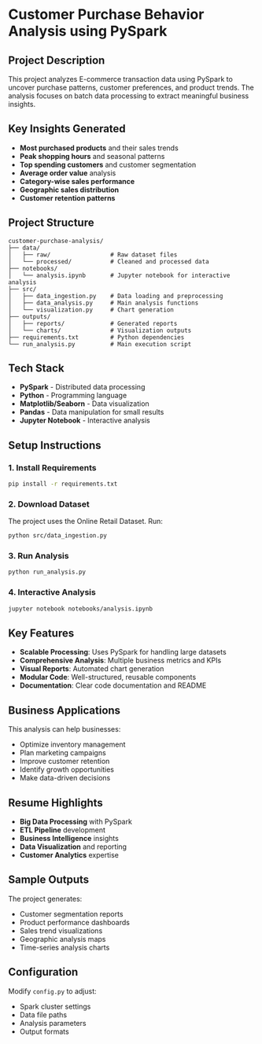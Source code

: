 # Customer Purchase Behavior Analysis using PySpark

##  Project Description

This project analyzes E-commerce transaction data using PySpark to uncover purchase patterns, customer preferences, and product trends. The analysis focuses on batch data processing to extract meaningful business insights.

##  Key Insights Generated

- **Most purchased products** and their sales trends
- **Peak shopping hours** and seasonal patterns  
- **Top spending customers** and customer segmentation
- **Average order value** analysis
- **Category-wise sales performance**
- **Geographic sales distribution**
- **Customer retention patterns**

##  Project Structure
```
customer-purchase-analysis/
├── data/
│   ├── raw/                 # Raw dataset files
│   └── processed/           # Cleaned and processed data
├── notebooks/
│   └── analysis.ipynb       # Jupyter notebook for interactive analysis
├── src/
│   ├── data_ingestion.py    # Data loading and preprocessing
│   ├── data_analysis.py     # Main analysis functions
│   └── visualization.py     # Chart generation
├── outputs/
│   ├── reports/             # Generated reports
│   └── charts/              # Visualization outputs
├── requirements.txt         # Python dependencies
└── run_analysis.py          # Main execution script
```

##  Tech Stack

- **PySpark** - Distributed data processing
- **Python** - Programming language
- **Matplotlib/Seaborn** - Data visualization
- **Pandas** - Data manipulation for small results
- **Jupyter Notebook** - Interactive analysis

##  Setup Instructions

### 1. Install Requirements
```bash
pip install -r requirements.txt
```

### 2. Download Dataset
The project uses the Online Retail Dataset. Run:
```bash
python src/data_ingestion.py
```

### 3. Run Analysis
```bash
python run_analysis.py
```

### 4. Interactive Analysis
```bash
jupyter notebook notebooks/analysis.ipynb
```

##  Key Features

- **Scalable Processing**: Uses PySpark for handling large datasets
- **Comprehensive Analysis**: Multiple business metrics and KPIs
- **Visual Reports**: Automated chart generation
- **Modular Code**: Well-structured, reusable components
- **Documentation**: Clear code documentation and README

##  Business Applications

This analysis can help businesses:
- Optimize inventory management
- Plan marketing campaigns
- Improve customer retention
- Identify growth opportunities
- Make data-driven decisions

##  Resume Highlights

- **Big Data Processing** with PySpark
- **ETL Pipeline** development
- **Business Intelligence** insights
- **Data Visualization** and reporting
- **Customer Analytics** expertise

##  Sample Outputs

The project generates:
- Customer segmentation reports
- Product performance dashboards
- Sales trend visualizations
- Geographic analysis maps
- Time-series analysis charts

##  Configuration

Modify `config.py` to adjust:
- Spark cluster settings
- Data file paths
- Analysis parameters
- Output formats

